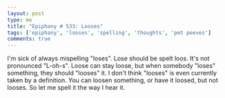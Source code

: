 ```yaml
---
layout: post
type: me
title: "Epiphany # 533: Looses"
tags: ['epiphany', 'looses', 'spelling', 'thoughts', 'pet peeves']
comments: true
---
```

I'm sick of always mispelling "loses".  Lose should be spelt loos.  It's not pronounced "L-oh-s".  Loose can stay loose, but when somebody "loses" something, they should "looses" it.  I don't think "looses" is even currently taken by a definition.  You can loosen something, or have it loosed, but not looses.  So let me spell it the way I hear it.
